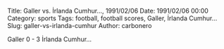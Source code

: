 Title: Galler vs. İrlanda Cumhur…, 1991/02/06
Date: 1991/02/06 00:00
Category: sports
Tags: football, football scores, Galler, İrlanda Cumhur…
Slug: galler-vs-irlanda-cumhur
Author: carbonero


Galler 0 - 3 İrlanda Cumhur…
